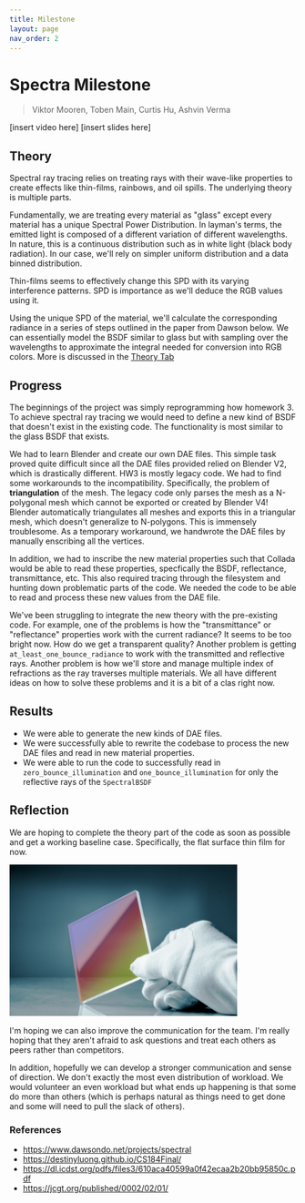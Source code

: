 ```yaml
---
title: Milestone
layout: page
nav_order: 2
---
```


# Spectra Milestone
> Viktor Mooren, Toben Main, Curtis Hu, Ashvin Verma

[insert video here]
[insert slides here]

## Theory

Spectral ray tracing relies on treating rays with their wave-like properties to create effects like thin-films, rainbows, and oil spills.
The underlying theory is multiple parts.

Fundamentally, we are treating every material as "glass" except every material has a unique Spectral Power Distribution.
In layman's terms, the emitted light is composed of a different variation of different wavelengths.
In nature, this is a continuous distribution such as in white light (black body radiation).
In our case, we'll rely on simpler uniform distribution and a data binned distribution.

Thin-films seems to effectively change this SPD with its varying interference patterns. SPD is importance as we'll deduce the RGB values using it.

Using the unique SPD of the material, we'll calculate the corresponding radiance in a series of steps outlined in the paper from Dawson below. We can essentially model the BSDF similar to glass but with sampling over the wavelengths to approximate the integral needed for conversion into RGB colors. More is discussed in the <a href="/theory.html">Theory Tab</a>

## Progress
The beginnings of the project was simply reprogramming how homework 3.
To achieve spectral ray tracing we would need to define a new kind of BSDF that doesn't exist in the existing code.
The functionality is most similar to the glass BSDF that exists.

We had to learn Blender and create our own DAE files. 
This simple task proved quite difficult since all the DAE files provided relied on Blender V2, which is drastically different. HW3 is mostly legacy code.
We had to find some workarounds to the incompatibility.
Specifically, the problem of **triangulation** of the mesh.
The legacy code only parses the mesh as a N-polygonal mesh which cannot be exported or created by Blender V4!
Blender automatically triangulates all meshes and exports this in a triangular mesh, which doesn't generalize to N-polygons.
This is immensely troublesome. 
As a temporary workaround, we handwrote the DAE files by manually enscribing all the vertices.

In addition, we had to inscribe the new material properties such that Collada would be able to read these properties,
specfically the BSDF, reflectance, transmittance, etc.
This also required tracing through the filesystem and hunting down problematic parts of the code.
We needed the code to be able to read and process these new values from the DAE file.

We've been struggling to integrate the new theory with the pre-existing code. For example, one of the problems is how the "transmittance" or "reflectance" properties work with the current radiance? It seems to be too bright now. How do we get a transparent quality? Another problem is getting `at_least_one_bounce_radiance` to work with the transmitted and reflective rays. Another problem is how we'll store and manage multiple index of refractions as the ray traverses multiple materials. We all have different ideas on how to solve these problems and it is a bit of a clas right now.

## Results

- We were able to generate the new kinds of DAE files.
- We were successfully able to rewrite the codebase to process the new DAE files and read in new material properties.
- We were able to run the code to successfully read in `zero_bounce_illumination` and `one_bounce_illumination` for only the reflective rays of the `SpectralBSDF`

## Reflection
We are hoping to complete the theory part of the code as soon as possible and get a working baseline case.
Specifically, the flat surface thin film for now. 

<img src="assets/thin_film.jpg" alt="" width="400" />

I'm hoping we can also improve the communication for the team.
I'm really hoping that they aren't afraid to ask questions and treat each others as peers rather than competitors.

In addition, hopefully we can develop a stronger communication and sense of direction.
We don't exactly the most even distribution of workload.
We would volunteer an even workload but what ends up happening is that some do more than others (which is perhaps natural as things need to get done and some will need to pull the slack of others).


### References

- https://www.dawsondo.net/projects/spectral
- https://destinyluong.github.io/CS184Final/
- https://dl.icdst.org/pdfs/files3/610aca40599a0f42ecaa2b20bb95850c.pdf
- https://jcgt.org/published/0002/02/01/
